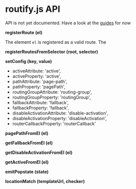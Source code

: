 # routify.js API

API is not yet documented. Have a look at the [guides](guides.html) for now

**registerRoute (el)**

The element `el` is registered as a valid route.
The 

**registerRoutesFromSelector (root, selector)**




**setConfig (key, value)**
  * activeAttribute: 'active',
  * activeProperty: 'active',
  * pathAttribute: 'page-path',
  * pathProperty: 'pagePath',
  * routingGroupAttribute: 'routing-group',
  * routingGroupProperty: 'routingGroup',
  * fallbackAttribute: 'fallback',
  * fallbackProperty: 'fallback',
  * disableActivationAttribute: 'disable-activation',
  * disableActivationProperty: 'disableActivation',
  * routerCallbackProperty: 'routerCallback'

**pagePathFromEl (el)**

**getFallbackFromEl (el)**  

**getDisableActivationFromEl (el)**  

**getActiveFromEl (el)**


**emitPopstate (state)**

**locationMatch (templateUrl, checker)**

